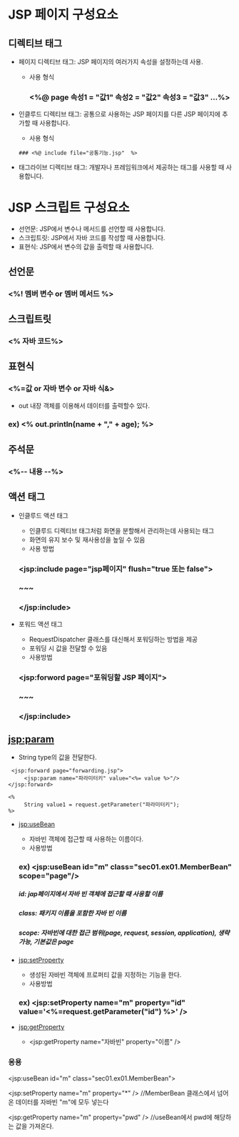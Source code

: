JSP 페이지 구성요소
==================

디렉티브 태그
-----------------------
* 페이지 디렉티브 태그: JSP 페이지의 여러가지 속성을 설정하는데 사용.
    * 사용 형식

      ### <%@ page 속성1 = "값1" 속성2 = "값2" 속성3 = "값3" ...%>
* 인클루드 디렉티브 태그: 공통으로 사용하는 JSP 페이지를 다른 JSP 페이지에 추가할 때 사용합니다.
     * 사용 형식

      ### <%@ include file="공통기능.jsp"  %>
* 태그라이브 디렉티브 태그: 개발자나 프레임워크에서 제공하는 태그를 사용할 때 사용합니다.

JSP 스크립트 구성요소
=========================
* 선언문: JSP에서 변수나 메서드를 선언할 때 사용합니다.
* 스크립트릿: JSP에서 자바 코드를 작성할 때 사용합니다.
* 표현식: JSP에서 변수의 값을 출력할 때 사용합니다.

선언문
-------------
### <%! 멤버 변수 or 멤버 메서드 %>

스크립트릿
--------------------
### <% 자바 코드%>


표현식
----------------------
### <%=값 or 자바 변수 or 자바 식&>

* out 내장 객체를 이용해서 데이터를 출력할수 있다.
### ex) <% out.println(name + "," + age); %>

주석문
----------
### <%-- 내용 --%>

액션 태그
----------------
* 인클루드 액션 태그
   * 인클루드 디렉티브 태그처럼 화면을 분할해서 관리하는데 사용되는 태그
   * 화면의 유지 보수 및 재사용성을 높일 수 있음
   * 사용 방법
   ### <jsp:include page="jsp페이지" flush="true 또는 false">
   ### ~~~
   ### </jsp:include>

* 포워드 액션 태그
   * RequestDispatcher 클래스를 대신해서 포워딩하는 방법을 제공
   * 포워딩 시 값을 전달할 수 있음
   * 사용방법
   ### <jsp:forword page="포워딩할 JSP 페이지">
   ### ~~~
   ### </jsp:include>
   
<jsp:param>
-----------
   * String type의 값을 전달한다.
```
 <jsp:forward page="forwarding.jsp">
     <jsp:param name="파라미터키" value="<%= value %>"/>
</jsp:forward>
```


```
<%
     String value1 = request.getParameter("파라미터키");                                
%>
```
* <jsp:useBean>
   * 자바빈 객체에 접근할 때 사용하는 이름이다.
   * 사용방법
   ###   ex) <jsp:useBean id="m" class="sec01.ex01.MemberBean" scope="page"/>
   
   ##### id: jap페이지에서 자바 빈 객체에 접근할 때 사용할 이름
   
   ##### class: 패키지 이름을 포함한 자바 빈 이름
   
   ##### scope: 자바빈에 대한 접근 범위(page, request, session, application), 생략가능, 기본값은 page
  
* <jsp:setProperty>
    * 생성된 자바빈 객체에 프로퍼티 값을 지정하는 기능을 한다.
    * 사용방법
    ### ex) <jsp:setProperty name="m" property="id" value='<%=request.getParameter("id") %>' />
    
* <jsp:getProperty>
   * <jsp:getProperty name="자바빈" property="이름" />

### 응용

<jsp:useBean id="m" class="sec01.ex01.MemberBean">

<jsp:setProperty name="m" property="*" />  //MemberBean 클래스에서 넘어온 데이터를 자바빈 "m"에 모두 넣는다

<jsp:getProperty name="m" property="pwd" />  //useBean에서 pwd에 해당하는 값을 가져온다.


